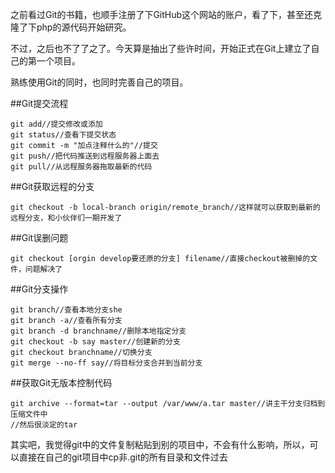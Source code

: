 之前看过Git的书籍，也顺手注册了下GitHub这个网站的账户，看了下，甚至还克隆了下php的源代码开始研究。

不过，之后也不了了之了。今天算是抽出了些许时间，开始正式在Git上建立了自己的第一个项目。

熟练使用Git的同时，也同时完善自己的项目。

##Git提交流程

```shell
git add//提交修改或添加
git status//查看下提交状态
git commit -m "加点注释什么的"//提交
git push//把代码推送到远程服务器上面去
git pull//从远程服务器拖取最新的代码
```

##Git获取远程的分支

```shell
git checkout -b local-branch origin/remote_branch//这样就可以获取到最新的远程分支，和小伙伴们一期开发了
```

##Git误删问题

```shell
git checkout [orgin develop要还原的分支] filename//直接checkout被删掉的文件，问题解决了
```

##Git分支操作

```shell
git branch//查看本地分支she
git branch -a//查看所有分支
git branch -d branchname//删除本地指定分支
git checkout -b say master//创建新的分支
git checkout branchname//切换分支
git merge --no-ff say//将目标分支合并到当前分支
```

##获取Git无版本控制代码

```shell
git archive --format=tar --output /var/www/a.tar master//讲主干分支归档到压缩文件中
//然后很淡定的tar
```

其实吧，我觉得git中的文件复制粘贴到别的项目中，不会有什么影响，所以，可以直接在自己的git项目中cp非.git的所有目录和文件过去

